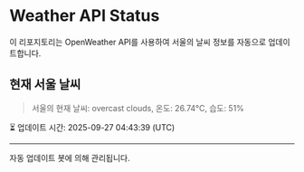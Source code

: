
# Weather API Status

이 리포지토리는 OpenWeather API를 사용하여 서울의 날씨 정보를 자동으로 업데이트합니다.

## 현재 서울 날씨
> 서울의 현재 날씨: overcast clouds, 온도: 26.74°C, 습도: 51%

⏳ 업데이트 시간: 2025-09-27 04:43:39 (UTC)

---
자동 업데이트 봇에 의해 관리됩니다.
